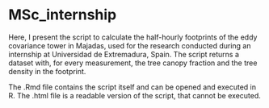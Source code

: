 # MSc_internship

Here, I present the script to calculate the half-hourly footprints of the eddy covariance tower in Majadas, used for the research conducted during an internship at Universidad de Extremadura, Spain. The script returns a dataset with, for every measurement, the tree canopy fraction and the tree density in the footprint.

The .Rmd file contains the script itself and can be opened and executed in R. The .html file is a readable version of the script, that cannot be executed.





